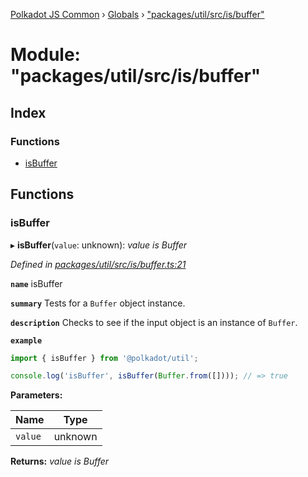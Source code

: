 [Polkadot JS Common](../README.md) › [Globals](../globals.md) › ["packages/util/src/is/buffer"](_packages_util_src_is_buffer_.md)

# Module: "packages/util/src/is/buffer"

## Index

### Functions

* [isBuffer](_packages_util_src_is_buffer_.md#isbuffer)

## Functions

###  isBuffer

▸ **isBuffer**(`value`: unknown): *value is Buffer*

*Defined in [packages/util/src/is/buffer.ts:21](https://github.com/polkadot-js/common/blob/d176c7471/packages/util/src/is/buffer.ts#L21)*

**`name`** isBuffer

**`summary`** Tests for a `Buffer` object instance.

**`description`** 
Checks to see if the input object is an instance of `Buffer`.

**`example`** 
<BR>

```javascript
import { isBuffer } from '@polkadot/util';

console.log('isBuffer', isBuffer(Buffer.from([]))); // => true
```

**Parameters:**

Name | Type |
------ | ------ |
`value` | unknown |

**Returns:** *value is Buffer*
